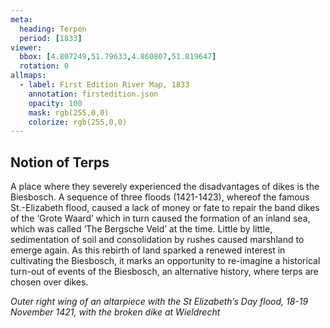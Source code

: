 ```yaml
---
meta:
  heading: Terpen
  period: [1833]
viewer:
  bbox: [4.807249,51.79633,4.860807,51.819647]
  rotation: 0
allmaps:
  - label: First Edition River Map, 1833
    annotation: firstedition.json
    opacity: 100
    mask: rgb(255,0,0)
    colorize: rgb(255,0,0)
---
```


## Notion of Terps

A place where they severely experienced the disadvantages of dikes is the Biesbosch. A sequence of three floods (1421-1423), whereof the famous St.-Elizabeth flood, caused a lack of money or fate to repair the band dikes of the ‘Grote Waard’ which in turn caused the formation of an inland sea, which was called ‘The Bergsche Veld’ at the time. Little by little, sedimentation of soil and consolidation by rushes caused marshland to emerge again. As this rebirth of land sparked a renewed interest in cultivating the Biesbosch, it marks an opportunity to re-imagine a historical turn-out of events of the Biesbosch, an alternative history, where terps are chosen over dikes.

_Outer right wing of an altarpiece with the St Elizabeth’s Day flood, 18-19 November 1421, with the broken dike at Wieldrecht_

